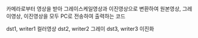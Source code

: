카메라로부터 영상을 받아 그레이스케일영상과 이진영상으로 변환하여 원본영상, 그레이영상, 이진영상을 모두 PC로 전송하여 출력하는 코드

dst1, writer1 컬러영상
dst2, writer2 그레이
dst3, writer3 이진화
